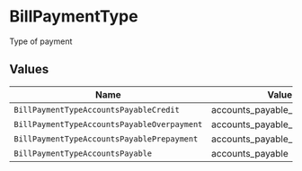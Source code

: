 # BillPaymentType

Type of payment


## Values

| Name                                        | Value                                       |
| ------------------------------------------- | ------------------------------------------- |
| `BillPaymentTypeAccountsPayableCredit`      | accounts_payable_credit                     |
| `BillPaymentTypeAccountsPayableOverpayment` | accounts_payable_overpayment                |
| `BillPaymentTypeAccountsPayablePrepayment`  | accounts_payable_prepayment                 |
| `BillPaymentTypeAccountsPayable`            | accounts_payable                            |
